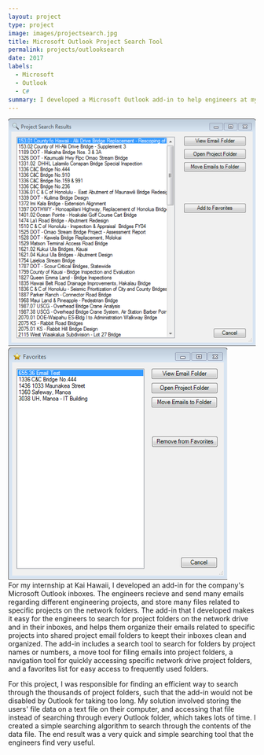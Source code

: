 ```yaml
---
layout: project
type: project
image: images/projectsearch.jpg
title: Microsoft Outlook Project Search Tool
permalink: projects/outlooksearch
date: 2017
labels:
  - Microsoft
  - Outlook
  - C#
summary: I developed a Microsoft Outlook add-in to help engineers at my workplace quickly find and organize their projects in their inboxes and conveniently access their respective folders.
---
```


<div style="float: right;">
<img class="ui medium right floated rounded image" src="../images/ps002.PNG">
<img class="ui medium right floated rounded image" src="../images/ps003.PNG">
</div>

For my internship at Kai Hawaii, I developed an add-in for the company's Microsoft Outlook inboxes. The engineers recieve and send many emails regarding different engineering projects, and store many files related to specific projects on the network folders. The add-in that I developed makes it easy for the engineers to search for project folders on the network drive and in their inboxes, and helps them organize their emails related to specific projects into shared project email folders to keept their inboxes clean and organized. The add-in includes a search tool to search for folders by project names or numbers, a move tool for filing emails into project folders, a navigation tool for quickly accessing specific network drive project folders, and a favorites list for easy access to frequently used folders.

For this project, I was responsible for finding an efficient way to search through the thousands of project folders, such that the add-in would not be disabled by Outlook for taking too long. My solution involved storing the users' file data on a text file on their computer, and accessing that file instead of searching through every Outlook folder, which takes lots of time. I created a simple searching algorithm to search through the contents of the data file. The end result was a very quick and simple searching tool that the engineers find very useful.



